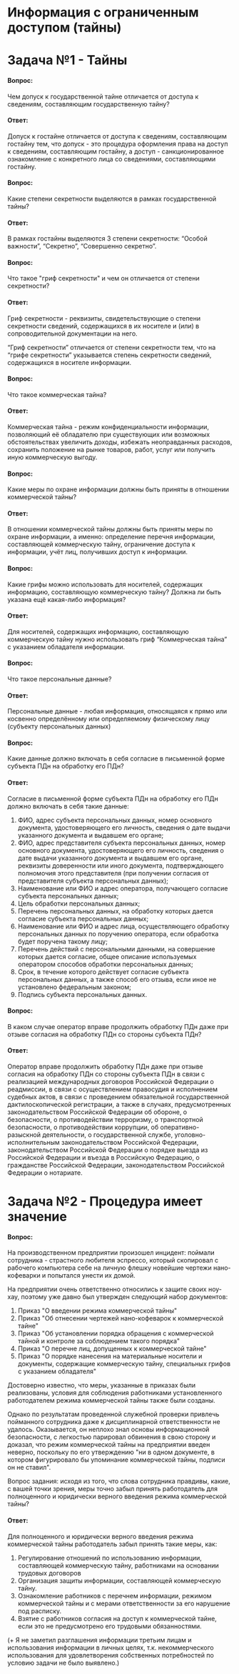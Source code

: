 # Информация с ограниченным доступом (тайны)
# Задача №1 - Тайны
#### Вопроc:
Чем допуск к государственной тайне отличается от доступа к сведениям, составляющим государственную тайну?
#### Ответ:
Допуск к гостайне отличается от доступа к сведениям, составляющим гостайну тем, что допуск - это процедура оформления права на доступ к сведениям, составляющим гостайну, а доступ -  санкционированное ознакомление с конкретного лица со сведениями, составляющими гостайну.

#### Вопроc:
Какие степени секретности выделяются в рамках государственной тайны?
#### Ответ:
В рамках гостайны выделяются 3 степени секретности: “Особой важности”, “Секретно”, “Совершенно секретно”.

#### Вопроc:
Что такое "гриф секретности" и чем он отличается от степени секретности?
#### Ответ:
Гриф секретности - реквизиты, свидетельствующие о степени секретности сведений, содержащихся в их носителе и (или) в сопроводительной документации на него.

“Гриф секретности” отличается от степени секретности тем, что на “грифе секретности” указывается степень секретности сведений, содержащихся в носителе информации.

#### Вопроc:
Что такое коммерческая тайна?
#### Ответ:
Коммерческая тайна - режим конфиденциальности информации, позволяющий её обладателю при существующих или возможных обстоятельствах увеличить доходы, избежать неоправданных расходов, сохранить положение на рынке товаров, работ, услуг или получить иную коммерческую выгоду.

#### Вопроc:
Какие меры по охране информации должны быть приняты в отношении коммерческой тайны?
#### Ответ:
В отношении коммерческой тайны должны быть приняты меры по охране информации, а именно: определение перечня информации, составляющей коммерческую тайну, ограничение доступа к информации, учёт лиц, получивших доступ к информации.
#### Вопроc:
Какие грифы можно использовать для носителей, содержащих информацию, составляющую коммерческую тайну? Должна ли быть указана ещё какая-либо информация?
#### Ответ:
Для носителей, содержащих информацию, составляющую коммерческую тайну нужно использовать гриф “Коммерческая тайна” с указанием обладателя информации.
#### Вопроc:
Что такое персональные данные?
#### Ответ:
Персональные данные - любая информация, относящаяся к прямо или косвенно определённому или определяемому физическому лицу (субъекту персональных данных)

#### Вопроc:
Какие данные должно включать в себя согласие в письменной форме субъекта ПДн на обработку его ПДн?
#### Ответ:
Согласие в письменной форме субъекта ПДн на обработку его ПДн должно включать в себя такие данные:
1. ФИО, адрес субъекта персональных данных, номер основного документа, удостоверяющего его личность, сведения о дате выдачи указанного документа и выдавшем его органе;
2. ФИО, адрес представителя субъекта персональных данных, номер основного документа, удостоверяющего его личность, сведения о дате выдачи указанного документа и выдавшем его органе, реквизиты доверенности или иного документа, подтверждающего полномочия этого представителя (при получении согласия от представителя субъекта персональных данных);
3. Наименование или ФИО и адрес оператора, получающего согласие субъекта персональных данных;
4. Цель обработки персональных данных;
5. Перечень персональных данных, на обработку которых дается согласие субъекта персональных данных;
6. Наименование или ФИО и адрес лица, осуществляющего обработку персональных данных по поручению оператора, если обработка будет поручена такому лицу;
7. Перечень действий с персональными данными, на совершение которых дается согласие, общее описание используемых оператором способов обработки персональных данных;
8. Срок, в течение которого действует согласие субъекта персональных данных, а также способ его отзыва, если иное не установлено федеральным законом;
9. Подпись субъекта персональных данных.

#### Вопроc:
В каком случае оператор вправе продолжить обработку ПДн даже при отзыве согласия на обработку ПДн со стороны субъекта ПДн?
#### Ответ:
Оператор вправе продолжить обработку ПДн даже при отзыве согласия на обработку ПДн со стороны субъекта ПДн в связи с реализацией международных договоров Российской Федерации о реадмиссии, в связи с осуществлением правосудия и исполнением судебных актов, в связи с проведением обязательной государственной дактилоскопической регистрации, а также в случаях, предусмотренных законодательством Российской Федерации об обороне, о безопасности, о противодействии терроризму, о транспортной безопасности, о противодействии коррупции, об оперативно-разыскной деятельности, о государственной службе, уголовно-исполнительным законодательством Российской Федерации, законодательством Российской Федерации о порядке выезда из Российской Федерации и въезда в Российскую Федерацию, о гражданстве Российской Федерации, законодательством Российской Федерации о нотариате.

# Задача №2 - Процедура имеет значение
#### Вопроc:
На производственном предприятии произошел инцидент: поймали сотрудника - страстного любителя эспрессо, который скопировал с рабочего компьютера себе на личную флешку новейшие чертежи нано-кофеварки и попытался унести их домой.

На предприятии очень ответственно относились к защите своих ноу-хау, поэтому уже давно был утвержден следующий набор документов:

1. Приказ "О введении режима коммерческой тайны"
2. Приказ "Об отнесении чертежей нано-кофеварок к коммерческой тайне"
3. Приказ "Об установлении порядка обращения с коммерческой тайной и контроле за соблюдением такого порядка"
4. Приказ "О перечне лиц, допущенных к коммерческой тайне"
5. Приказ "О порядке нанесения на материальные носители и документы, содержащие коммерческую тайну, специальных грифов с указанием обладателя"

Достоверно известно, что меры, указанные в приказах были реализованы, условия для соблюдения работниками установленного работодателем режима коммерческой тайны также были созданы.

Однако по результатам проведенной служебной проверки привлечь пойманного сотрудника даже к дисциплинарной ответственности не удалось. Оказывается, он неплохо знал основы информационной безопасности, с легкостью парировал обвинения в свою сторону и доказал, что режим коммерческой тайны на предприятии введен неверно, поскольку по его утверждению "ни в одном документе, в котором фигурировало бы упоминание коммерческой тайны, подписи он не ставил".

Вопрос задания: исходя из того, что слова сотрудника правдивы, какие, с вашей точки зрения, меры точно забыл принять работодатель для полноценного и юридически верного введения режима коммерческой тайны?
#### Ответ:

Для полноценного и юридически верного введения режима коммерческой тайны работодатель забыл принять такие меры, как:
1. Регулирование отношений по использованию информации, составляющей коммерческую тайну, работниками на основании трудовых договоров
2. Организация защиты информации, составляющей коммерческую тайну.
3. Ознакомление работников с перечнем информации, режимом коммерческой тайны и с мерами ответственности за его нарушение под расписку.
4. Взятие с работников согласия на доступ к коммерческой тайне, если это не предусмотрено его трудовыми обязанностями.

(+ Я не заметил разглашения информации третьим лицам и использования информации в личных целях, т.к. некоммерческого использования для удовлетворения собственных потребностей по условию задачи не было выявлено.)

